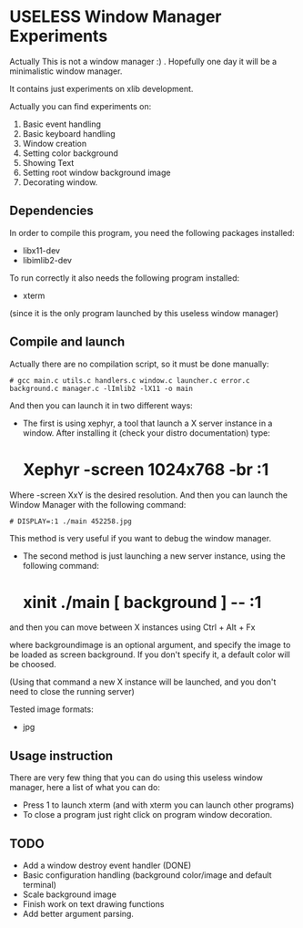 USELESS Window Manager Experiments
==================================

Actually This is not a window manager :) . Hopefully one day it will be a minimalistic window manager.

It contains just experiments on xlib development. 

Actually you can find experiments on:

1. Basic event handling
2. Basic keyboard handling
3. Window creation
4. Setting color background
5. Showing Text
6. Setting root window background image
7. Decorating window.

Dependencies
------------
In order to compile this program, you need the following packages installed:

* libx11-dev
* libimlib2-dev

To run correctly it also needs the following program installed:

* xterm

(since it is the only program launched by this useless window manager)

Compile and launch
------------------

Actually there are no compilation script, so it must be done manually:

	# gcc main.c utils.c handlers.c window.c launcher.c error.c background.c manager.c -lImlib2 -lX11 -o main
	

And then you can launch it in two different ways: 

* The first is using xephyr,  a tool that launch a X server instance in a window. After installing it (check your distro documentation) 
type: 
	
	# Xephyr -screen 1024x768 -br :1
	
Where -screen XxY is the desired resolution. And then you can launch the Window Manager with the following command:

	# DISPLAY=:1 ./main 452258.jpg
	
This method is very useful if you want to debug the window manager.
* The second method is just launching a new server instance, using the following command:

	# xinit ./main [ background ] -- :1
	
and then you can move between X instances using Ctrl + Alt + Fx

where backgroundimage is an optional argument, and specify the image to be loaded as screen background. 
If you don't specify it, a default color will be choosed.

(Using that command a new X instance will be launched, and you don't need to close the running server)

Tested image formats:

* jpg 

Usage instruction
-----------------
There are very few thing that you can do using this useless window manager, here a list of what you can do:

* Press 1 to launch xterm (and with xterm you can launch other programs)
* To close a program just right click on program window decoration.

TODO
----

* Add a window destroy event handler (DONE)
* Basic configuration handling (background color/image and default terminal)
* Scale background image
* Finish work on text drawing functions
* Add better argument parsing.

